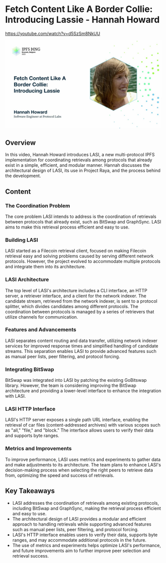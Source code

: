 # Fetch Content Like A Border Collie: Introducing Lassie - Hannah Howard

<https://youtube.com/watch?v=d5SzSm8NkUU>

![image for Fetch Content Like A Border Collie: Introducing Lassie - Hannah Howard](/thing23/d5SzSm8NkUU.jpg)

## Overview

In this video, Hannah Howard introduces LASI, a new multi-protocol IPFS implementation for coordinating retrievals among protocols that already exist in a simple, efficient, and modular manner. Hannah discusses the architectural design of LASI, its use in Project Raya, and the process behind the development.

## Content

### The Coordination Problem

The core problem LASI intends to address is the coordination of retrievals between protocols that already exist, such as BitSwap and GraphSync. LASI aims to make this retrieval process efficient and easy to use.

### Building LASI

LASI started as a Filecoin retrieval client, focused on making Filecoin retrieval easy and solving problems caused by serving different network protocols. However, the project evolved to accommodate multiple protocols and integrate them into its architecture.

### LASI Architecture

The top level of LASI's architecture includes a CLI interface, an HTTP server, a retriever interface, and a client for the network indexer. The candidate stream, retrieved from the network indexer, is sent to a protocol splitter, which divides candidates among different protocols. The coordination between protocols is managed by a series of retrievers that utilize channels for communication.

### Features and Advancements

LASI separates content routing and data transfer, utilizing network indexer services for improved response times and simplified handling of candidate streams. This separation enables LASI to provide advanced features such as manual peer lists, peer filtering, and protocol forcing.

### Integrating BitSwap

BitSwap was integrated into LASI by patching the existing GoBitswap library. However, the team is considering improving the BitSwap architecture and providing a lower-level interface to enhance the integration with LASI.

### LASI HTTP Interface

LASI's HTTP server exposes a single path URL interface, enabling the retrieval of car files (content-addressed archives) with various scopes such as "all," "file," and "block." The interface allows users to verify their data and supports byte ranges.

### Metrics and Improvements

To improve performance, LASI uses metrics and experiments to gather data and make adjustments to its architecture. The team plans to enhance LASI's decision-making process when selecting the right peers to retrieve data from, optimizing the speed and success of retrievals.

## Key Takeaways

- LASI addresses the coordination of retrievals among existing protocols, including BitSwap and GraphSync, making the retrieval process efficient and easy to use.
- The architectural design of LASI provides a modular and efficient approach to handling retrievals while supporting advanced features such as manual peer lists, peer filtering, and protocol forcing.
- LASI's HTTP interface enables users to verify their data, supports byte ranges, and may accommodate additional protocols in the future.
- The use of metrics and experiments helps optimize LASI's performance, and future improvements aim to further improve peer selection and retrieval success.